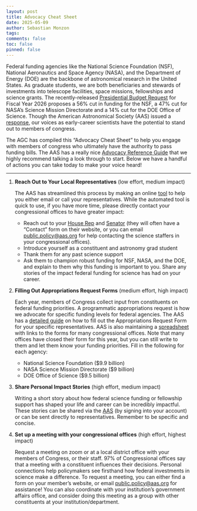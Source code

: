 ```yaml
---
layout: post
title: Advocacy Cheat Sheet 
date: 2025-05-09
author: Sebastian Monzon
tags: 
comments: false
toc: false
pinned: false 
---
```


Federal funding agencies like the National Science Foundation (NSF), National Aeronautics and Space Agency (NASA), and the Department of Energy (DOE) are the backbone of astronomical research in the United States. As graduate students, we are both beneficiaries and stewards of investments into telescope facilities, space missions, fellowships and science grants. The recently-released [Presidential Budget Request](https://aas.org/posts/news/2025/05/week-of-action) for Fiscal Year 2026 proposes a 56% cut in funding for the NSF, a 47% cut for NASA’s Science Mission Directorate and a 14% cut for the DOE Office of Science. Though the American Astronomical Society (AAS) issued a [response](https://aas.org/press/aas-responds-2026-presidents-budget-request), our voices as early-career scientists have the potential to stand out to members of congress.

The AGC has compiled this “Advocacy Cheat Sheet” to help you engage with members of congress who ultimately have the authority to pass funding bills. The AAS has a really nice [Advocacy Reference Guide](https://aas.org/advocacy/get-involved/a-reference-guide-for-how-to-advocate-for-science) that we highly recommend talking a look through to start. Below we have a handful of actions you can take today to make your voice heard! 

---

1. **Reach Out to Your Local Representatives** (low effort, medium impact)
    
    The AAS has streamlined this process by making an online [tool](https://aas.org/advocacy/get-involved/action-alerts/action-alert-2025-support-science) to help you either email or call your representatives. While the automated tool is quick to use, if you have more time, please directly contact your congressional offices to have greater impact:
    - Reach out to your [House Rep](http://www.house.gov/representatives/find/) and [Senator](http://www.senate.gov/general/contact_information/senators_cfm.cfm) (they will often have a “Contact” form on their website, or you can email [public.policy@aas.org](mailto:public.policy@aas.org) for help contacting the science staffers in your congressional offices).
    - Introduce yourself as a constituent and astronomy grad student
    - Thank them for any past science support
    - Ask them to champion robust funding for NSF, NASA, and the DOE, and explain to them why this funding is important to you. Share any stories of the impact federal funding for science has had on your career. 
    
2. **Filling Out Appropriations Request Forms** (medium effort, high impact)
    
    Each year, members of Congress collect input from constituents on federal funding priorities. A programmatic appropriations request is how we advocate for specific funding levels for federal agencies. The AAS has a [detailed guide](https://aas.org/posts/action-alert/2025/03/action-alert-support-sciences-through-congressional-constituent-requests) on how to fill out the Appropriations Request Form for your specific representatives. AAS is also maintaining a [spreadsheet](https://docs.google.com/spreadsheets/d/1NoHU12JwHeRlvG8FwIAuuTgbxrgP7JqDko8xS06MaqU/edit?usp=sharing) with links to the forms for many congressional offices. Note that many offices have closed their form for this year, but you can still write to them and let them know your funding priorities. Fill in the following for each agency:
    - National Science Foundation ($9.9 billion)
    - NASA Science Mission Directorate ($9 billion)
    - DOE Office of Science ($9.5 billion)
    
3. **Share Personal Impact Stories** (high effort, medium impact)
    
    Writing a short story about how federal science funding or fellowship support has shaped your life and career can be incredibly impactful. These stories can be shared via the [AAS](https://aas.org/form/share-your-story) (by signing into your account) or can be sent directly to representatives. Remember to be specific and concise.
    
4. **Set up a meeting with your congressional offices** (high effort, highest impact)
    
    Request a meeting on zoom or at a local district office with your members of Congress, or their staff. 97% of Congressional offices say that a meeting with a constituent influences their decisions. Personal connections help policymakers see firsthand how federal investments in science make a difference. To request a meeting, you can either find a form on your member’s website, or email [public.policy@aas.org](mailto:public.policy@aas.org) for assistance! You can also coordinate with your institution’s government affairs office, and consider doing this meeting as a group with other constituents at your institution/department.
